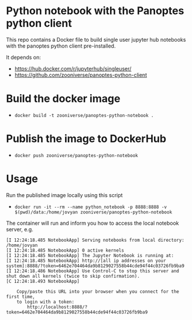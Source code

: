 # Python notebook with the Panoptes python client

This repo contains a Docker file to build single user jupyter hub notebooks with the panoptes python client pre-installed.

It depends on:
+ https://hub.docker.com/r/jupyterhub/singleuser/
+ https://github.com/zooniverse/panoptes-python-client

# Build the docker image
+ `docker build -t zooniverse/panoptes-python-notebook .`

# Publish the image to DockerHub
+ `docker push zooniverse/panoptes-python-notebook`

# Usage
Run the published image locally using this script
+ `docker run -it --rm --name python_notebook -p 8888:8888 -v $(pwd)/data:/home/jovyan zooniverse/panoptes-python-notebook`

The container will run and inform you how to access the local notebook server, e.g.
```
[I 12:24:18.485 NotebookApp] Serving notebooks from local directory: /home/jovyan
[I 12:24:18.485 NotebookApp] 0 active kernels
[I 12:24:18.485 NotebookApp] The Jupyter Notebook is running at:
[I 12:24:18.485 NotebookApp] http://[all ip addresses on your system]:8888/?token=6462e704464da9b8129027558b44cde94f44c03726fb9ba9
[I 12:24:18.486 NotebookApp] Use Control-C to stop this server and shut down all kernels (twice to skip confirmation).
[C 12:24:18.493 NotebookApp] 
    
    Copy/paste this URL into your browser when you connect for the first time,
    to login with a token:
        http://localhost:8888/?token=6462e704464da9b8129027558b44cde94f44c03726fb9ba9
```
